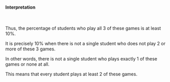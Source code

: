 #### Interpretation

<br>

Thus, the percentage of students who play all 3 of these games is at least 10%.

It is precisely 10% when there is not a single student who does not play 2 or more of these 3 games. 

In other words, there is not a single student who plays exactly 1 of these games or none at all. 

This means that every student plays at least 2 of these games.